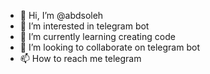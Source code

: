 - 👋 Hi, I’m @abdsoleh
- 👀 I’m interested in telegram bot
- 🌱 I’m currently learning creating code 
- 💞️ I’m looking to collaborate on telegram bot
- 📫 How to reach me telegram

<!---
abdsoleh/abdsoleh is a ✨ special ✨ repository because its `README.md` (this file) appears on your GitHub profile.
You can click the Preview link to take a look at your changes.
--->
